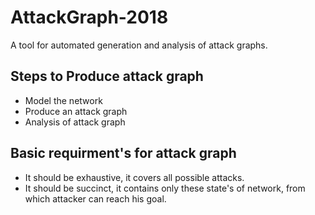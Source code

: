 # AttackGraph-2018

A tool for automated generation and analysis of attack graphs.

## Steps to Produce attack graph
* Model the network
* Produce an attack graph
* Analysis of attack graph

## Basic requirment's for attack graph 
* It should be exhaustive, it covers all possible attacks.
* It should be succinct, it contains only these state's of network, from which attacker can reach his goal.
